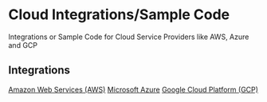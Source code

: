 # Cloud Integrations/Sample Code

Integrations or Sample Code for Cloud Service Providers like AWS, Azure and GCP

## Integrations

[Amazon Web Services (AWS)](aws)
[Microsoft Azure](azure)
[Google Cloud Platform (GCP)](gcp)
